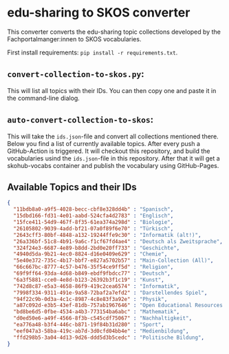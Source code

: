 # edu-sharing to SKOS converter

This converter converts the edu-sharing topic collections developed by the Fachportalmanger:innen to SKOS vocabularies.

First install requirements: `pip install -r requirements.txt`.

## `convert-collection-to-skos.py`:
This will list all topics with their IDs.
You can then copy one and paste it in the command-line dialog.

## `auto-convert-collection-to-skos`:
This will take the `ids.json`-file and convert all collections mentioned there.
Below you find a list of currently available topics.
After every push a GitHub-Action is triggered.
It will checkout this repository, and build the vocabularies usind the `ids.json`-file in this repository.
After that it will get a skohub-vocabs container and publish the vocabulary using GitHub-Pages.

## Available Topics and their IDs

```json
{
  "11bdb8a0-a9f5-4028-becc-cbf8e328dd4b" : "Spanisch",
  "15dbd166-fd31-4e01-aabd-524cfa4d2783" : "Englisch",
  "15fce411-54d9-467f-8f35-61ea374a298d" : "Biologie",
  "26105802-9039-4add-bf21-07a0f89f6e70" : "Türkisch",
  "2643cff3-80bf-4848-a132-19244ffe9c30" : "Informatik (alt!)",
  "26a336bf-51c8-4b91-9a6c-f1cf67fd4ae4" : "Deutsch als Zweitsprache",
  "324f24e3-6687-4e89-b8dd-2bd0e20ff733" : "Geschichte",
  "4940d5da-9b21-4ec0-8824-d16e0409e629" : "Chemie",
  "5e40e372-735c-4b17-bbf7-e827a5702b57" : "Main-Collection (All)",
  "66c667bc-8777-4c57-b476-35f54ce9ff5d" : "Religion",
  "69f9ff64-93da-4d68-b849-ebdf9fbdcc77" : "Deutsch",
  "6a3f5881-cce0-4e8d-b123-26392b3f1c19" : "Kunst",
  "742d8c87-e5a3-4658-86f9-419c2cea6574" : "Informatik",
  "7998f334-9311-491e-9a58-72baf2a7efd2" : "Darstellendes Spiel",
  "94f22c9b-0d3a-4c1c-8987-4c8e83f3a92e" : "Physik",
  "a87c092d-e3b5-43ef-81db-757ab1967646" : "Open Educational Resources (OER)",
  "bd8be6d5-0fbe-4534-a4b3-773154ba6abc" : "Mathematik",
  "d0ed50e6-a49f-4566-8f3b-c545cdf75067" : "Nachhaltigkeit",
  "ea776a48-b3f4-446c-b871-19f84b31d280" : "Sport",
  "eef047a3-58ba-419c-ab7d-3d0cfd04bb4e" : "Medienbildung",
  "ffd298b5-3a04-4d13-9d26-ddd5d3b5cedc" : "Politische Bildung",
}
```
